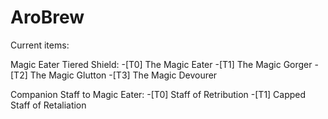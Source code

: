 # AroBrew

Current items:
  
  Magic Eater Tiered Shield:
    -[T0] The Magic Eater
    -[T1] The Magic Gorger
    -[T2] The Magic Glutton
    -[T3] The Magic Devourer
  
  Companion Staff to Magic Eater:
    -[T0] Staff of Retribution
    -[T1] Capped Staff of Retaliation
